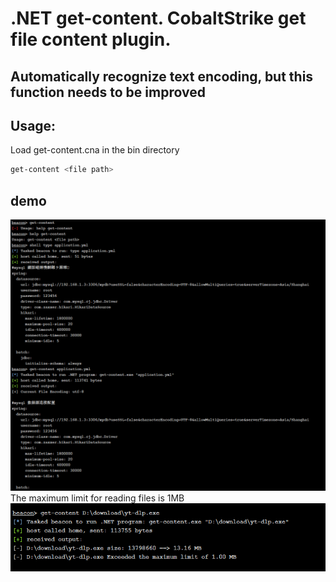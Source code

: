 # .NET get-content. CobaltStrike get file content plugin.
**Automatically recognize text encoding, but this function needs to be improved**
---
Usage:
---
Load get-content.cna in the bin directory
```sh
get-content <file path>
```
## demo
![](https://github.com/0x3rhy/get-content/blob/main/assert/1.png)
The maximum limit for reading files is 1MB
![](https://github.com/0x3rhy/get-content/blob/main/assert/2.png)
